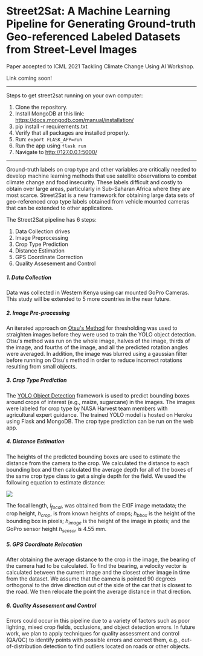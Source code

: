 # Street2Sat: A Machine Learning Pipeline for Generating Ground-truth Geo-referenced Labeled Datasets from Street-Level Images

Paper accepted to ICML 2021 Tackling Climate Change Using AI Workshop.

Link coming soon! 

---

Steps to get street2sat running on your own computer:

1. Clone the repository.
2. Install MongoDB at this link: https://docs.mongodb.com/manual/installation/
3. pip install -r requirements.txt
4. Verify that all packages are installed properly.
6. Run: `export FLASK_APP=run`
5. Run the app using `flask run`
6. Navigate to http://127.0.0.1:5000/

---

<p></p>
<p>
Ground-truth labels on crop type and other variables are critically needed to develop machine learning methods that use satellite observations to combat climate change and food insecurity. These labels difficult and costly to obtain over large areas, particularly in Sub-Saharan Africa where they are most scarce.  Street2Sat is a new framework for obtaining large data sets of geo-referenced crop type labels obtained from vehicle mounted cameras that can be extended to other applications.
</p>

The Street2Sat pipeline has 6 steps:
1. Data Collection drives</li>
2. Image Preprocessing</li>
3. Crop Type Prediction</li>
4. Distance Estimation</li>
5. GPS Coordinate Correction</li>
6. Quality Assesement and Control</li>

<p></p>
<h5 id="Data Collection">1. Data Collection</h5>
Data was collected in Western Kenya using car mounted GoPro Cameras. This study will be extended to 5 more countries in the near future.

<h5 id="Image Processing">2. Image Pre-processing</h5>

An iterated approach on <a href="https://en.wikipedia.org/wiki/Otsu%27s_method">Otsu's Method</a> for thresholding was used to straighten images before they were used to train the YOLO object detection. Otsu's method was run on the whole image, halves of the image, thirds of the image, and fourths of the image, and all the predicted rotation angles were averaged. In addition, the image was blurred using a gaussian filter before running on Otsu's method in order to reduce incorrect rotations resulting from small objects.

<h5 id="pred">3. Crop Type Prediction</h5>

The <a href="https://github.com/ultralytics/yolov5">YOLO Object Detection</a> framework is used to predict bounding boxes around crops of interest (e.g., maize, sugarcane) in the images. The images were labeled for crop type by NASA Harvest team members with agricultural expert guidance. The trained YOLO model is hosted on Heroku using Flask and MongoDB. The crop type prediction can be run on the web app.

<h5 id="pred">4. Distance Estimation</h5>

The heights of the predicted bounding boxes are used to estimate the distance from the camera to the crop. We calculated the distance to each bounding box and then calculated the average depth for all of the boxes of the same crop type class to get a single depth for the field. We used the following equation to estimate distance:

<img src="https://render.githubusercontent.com/render/math?math=d = \frac{l_{focal} * h_{crop} * h_{image}}{h_{bbox} * h_{sensor}}">


The focal length, *l<sub>focal</sub>*, was obtained from the EXIF image metadata; the crop height, *h<sub>crop</sub>*, is from known heights of crops; *h<sub>bbox</sub>* is the height of the bounding box in pixels; *h<sub>image</sub>* is the height of the image in pixels; and the GoPro sensor height *h<sub>sensor</sub>* is 4.55 mm.

<h5 id="gps">5. GPS Coordinate Relocation</h5>

After obtaining the average distance to the crop in the image, the bearing of the camera had to be calculated. To find the bearing, a velocity vector is calculated between the current image and the closest other image in time from the dataset. We assume that the camera is pointed 90 degrees orthogonal to the drive direction out of the side of the car that is closest to the road. We then relocate the point the average distance in that direction.


<h5 id="gps">6. Quality Assesement and Control</h5>
Errors could occur in this pipeline due to a variety of factors such as poor lighting, mixed crop fields, occlusions, and object detection errors. In future work, we plan to apply techniques for quality assessment and control (QA/QC) to identify points with possible errors and correct them, e.g., out-of-distribution detection to find outliers located on roads or other objects.
